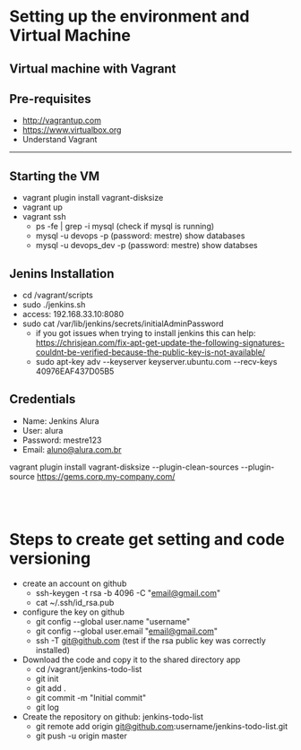 # Setting up the environment and Virtual Machine
## Virtual machine with Vagrant
## Pre-requisites
* http://vagrantup.com
* https://www.virtualbox.org
* Understand Vagrant
---
## Starting the VM
* vagrant plugin install vagrant-disksize
* vagrant up
* vagrant ssh
    * ps -fe | grep -i mysql (check if mysql is running)
    * mysql -u devops -p (password: mestre) show databases
    * mysql -u devops_dev -p (password: mestre) show databses

## Jenins Installation
* cd /vagrant/scripts
* sudo ./jenkins.sh
* access: 192.168.33.10:8080
* sudo cat /var/lib/jenkins/secrets/initialAdminPassword
    * if you got issues when trying to install jenkins this can help: https://chrisjean.com/fix-apt-get-update-the-following-signatures-couldnt-be-verified-because-the-public-key-is-not-available/
    * sudo apt-key adv --keyserver keyserver.ubuntu.com --recv-keys 40976EAF437D05B5

## Credentials
* Name: Jenkins Alura
* User: alura
* Password: mestre123
* Email: aluno@alura.com.br


vagrant plugin install vagrant-disksize --plugin-clean-sources --plugin-source https://gems.corp.my-company.com/

<br />
<br />



# Steps to create get setting and code versioning
* create an account on github
    * ssh-keygen -t rsa -b 4096 -C "email@gmail.com"
    * cat ~/.ssh/id_rsa.pub
* configure the key on github
    * git config --global user.name "username"
    * git config --global user.email "email@gmail.com"
    * ssh -T git@github.com (test if the rsa public key was correctly installed)
* Download the code and copy it to the shared directory app
    * cd /vagrant/jenkins-todo-list
    * git init
    * git add .
    * git commit -m "Initial commit"
    * git log
* Create the repository on github: jenkins-todo-list
    * git remote add origin git@github.com:username/jenkins-todo-list.git
    * git push -u origin master
    